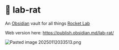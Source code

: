 # 🐀 lab-rat
An [Obsidian](https://obsidian.md/) vault for all things [Rocket Lab](https://www.rocketlabusa.com/)

Web version here: https://publish.obsidian.md/lab-rat/

![Pasted image 20250112033513.png](https://i.imgur.com/mqcBZYs.png)

